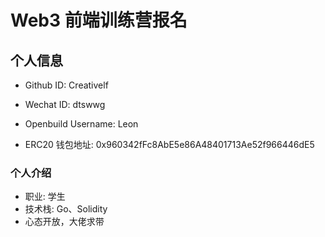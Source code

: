 # Web3 前端训练营报名

## 个人信息

* Github ID: Creativelf

* Wechat ID: dtswwg

* Openbuild Username: Leon

* ERC20 钱包地址: 0x960342fFc8AbE5e86A48401713Ae52f966446dE5

### 个人介绍

- 职业: 学生 
- 技术栈: Go、Solidity
- 心态开放，大佬求带



